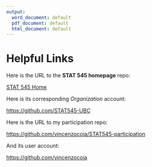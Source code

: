```yaml
---
output:
  word_document: default
  pdf_document: default
  html_document: default
---
```

# Helpful Links


Here is the URL to the __STAT 545 homepage__ repo:

[STAT 545 Home](https://github.com/STAT545-UBC/STAT545-home)

Here is its corresponding _Organization_ account:

https://github.com/STAT545-UBC

Here is the URL to my participation repo:

https://github.com/vincenzocoia/STAT545-participation

And its user account:

https://github.com/vincenzocoia
